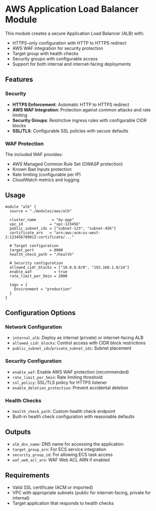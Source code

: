 # AWS Application Load Balancer Module

This module creates a secure Application Load Balancer (ALB) with:

- HTTPS-only configuration with HTTP to HTTPS redirect
- AWS WAF integration for security protection
- Target group with health checks
- Security groups with configurable access
- Support for both internal and internet-facing deployments

## Features

### Security
- **HTTPS Enforcement**: Automatic HTTP to HTTPS redirect
- **AWS WAF Integration**: Protection against common attacks and rate limiting
- **Security Groups**: Restrictive ingress rules with configurable CIDR blocks
- **SSL/TLS**: Configurable SSL policies with secure defaults

### WAF Protection
The included WAF provides:
- AWS Managed Common Rule Set (OWASP protection)
- Known Bad Inputs protection  
- Rate limiting (configurable per IP)
- CloudWatch metrics and logging

## Usage

```hcl
module "alb" {
  source = "./modules/aws/alb"

  cluster_name       = "my-app"
  vpc_id            = "vpc-123456"
  public_subnet_ids = ["subnet-123", "subnet-456"]
  certificate_arn   = "arn:aws:acm:us-west-2:123456789012:certificate/..."
  
  # Target configuration
  target_port       = 8000
  health_check_path = "/health"
  
  # Security configuration
  allowed_cidr_blocks = ["10.0.0.0/8", "192.168.1.0/24"]
  enable_waf          = true
  rate_limit_per_5min = 2000
  
  tags = {
    Environment = "production"
  }
}
```

## Configuration Options

### Network Configuration
- `internal_alb`: Deploy as internal (private) or internet-facing ALB
- `allowed_cidr_blocks`: Control access with CIDR block restrictions
- `public_subnet_ids`/`private_subnet_ids`: Subnet placement

### Security Configuration  
- `enable_waf`: Enable AWS WAF protection (recommended)
- `rate_limit_per_5min`: Rate limiting threshold
- `ssl_policy`: SSL/TLS policy for HTTPS listener
- `enable_deletion_protection`: Prevent accidental deletion

### Health Checks
- `health_check_path`: Custom health check endpoint
- Built-in health check configuration with reasonable defaults

## Outputs

- `alb_dns_name`: DNS name for accessing the application
- `target_group_arn`: For ECS service integration
- `security_group_id`: For allowing ECS task access
- `waf_web_acl_arn`: WAF Web ACL ARN if enabled

## Requirements

- Valid SSL certificate (ACM or imported)
- VPC with appropriate subnets (public for internet-facing, private for internal)
- Target application that responds to health checks